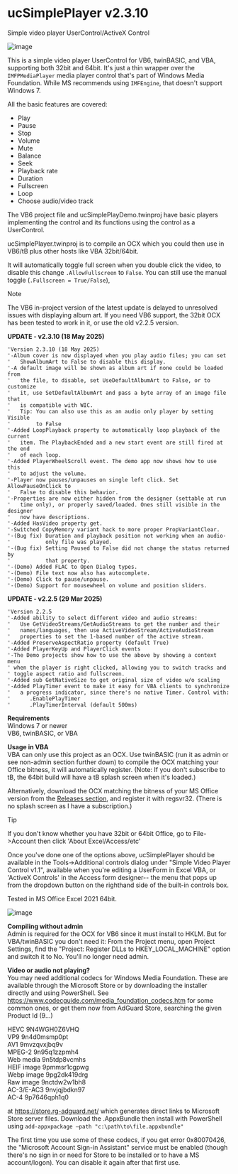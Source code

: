 # ucSimplePlayer v2.3.10
Simple video player UserControl/ActiveX Control

![image](https://github.com/user-attachments/assets/490b68f4-1ff7-444a-b5ed-31d10542ddc8)

This is a simple video player UserControl for VB6, twinBASIC, and VBA, supporting both 32bit and 64bit. It's just a thin wrapper over the `IMFPMediaPlayer` media player control that's part of Windows Media Foundation. While MS recommends using `IMFEngine`, that doesn't support Windows 7. 

All the basic features are covered:

- Play
- Pause
- Stop
- Volume
- Mute
- Balance
- Seek
- Playback rate
- Duration
- Fullscreen
- Loop
- Choose audio/video track

The VB6 project file and ucSimplePlayDemo.twinproj have basic players implementing the control and its functions using the control as a UserControl.
  
ucSimplePlayer.twinproj is to compile an OCX which you could then use in VB6/tB plus other hosts like VBA 32bit/64bit.

It will automatically toggle full screen when you double click the video, to disable this change `.AllowFullscreen` to `False`. You can still use the manual toggle (`.Fullscreen = True/False`),

>[!NOTE]
>The VB6 in-project version of the latest update is delayed to unresolved issues with displaying album art. If you need VB6 support, the 32bit OCX has been tested to work in it, or use the old v2.2.5 version.


**UPDATE - v2.3.10 (18 May 2025)**
```
'Version 2.3.10 (18 May 2025)
'-Album cover is now displayed when you play audio files; you can set
'   ShowAlbumArt to False to disable this display.
'-A default image will be shown as album art if none could be loaded from
'   the file, to disable, set UseDefaultAlbumArt to False, or to customize
'   it, use SetDefaultAlbumArt and pass a byte array of an image file that
'   is compatible with WIC.
'   Tip: You can also use this as an audio only player by setting Visible
'        to False
'-Added LoopPlayback property to automatically loop playback of the current
'   item. The PlaybackEnded and a new start event are still fired at the end
'   of each loop.
'-Added PlayerWheelScroll event. The demo app now shows how to use this
'   to adjust the volume.
'-Player now pauses/unpauses on single left click. Set AllowPauseOnClick to
'   False to disable this behavior.
'-Properties are now either hidden from the designer (settable at run
'   time only), or properly saved/loaded. Ones still visible in the designer
'   now have descriptions.
'-Added HasVideo property get. 
'-Switched CopyMemory variant hack to more proper PropVariantClear.
'-(Bug fix) Duration and playback position not working when an audio-
'           only file was played.
'-(Bug fix) Setting Paused to False did not change the status returned by
'           that property.
'-(Demo) Added FLAC to Open Dialog types.
'-(Demo) File text now also has autocomplete.
'-(Demo) Click to pause/unpause.
'-(Demo) Support for mousewheel on volume and position sliders.
```

**UPDATE - v2.2.5 (29 Mar 2025)**
```
'Version 2.2.5
'-Added ability to select different video and audio streams:
'   Use GetVideoStreams/GetAudioStreams to get the number and their 
'   names/languages, then use ActiveVideoStream/ActiveAudioStream
'   properties to set the 1-based number of the active stream.
'-Added PreserveAspectRatio property (default True)
'-Added PlayerKeyUp and PlayerClick events
'-The Demo projects show how to use the above by showing a context menu
' when the player is right clicked, allowing you to switch tracks and 
' toggle aspect ratio and fullscreen.
'-Added sub GetNativeSize to get original size of video w/o scaling
'-Added PlayTimer event to make it easy for VBA clients to synchronize
'   a progress indicator, since there's no native Timer. Control with:
'      .EnablePlayTimer 
'      .PlayTimerInterval (default 500ms)
```

**Requirements**\
Windows 7 or newer\
VB6, twinBASIC, or VBA
 
**Usage in VBA**\
VBA can only use this project as an OCX. Use twinBASIC (run it as admin or see non-admin section further down) to compile the OCX matching your Office bitness, it will automatically register. (Note: If you don't subscribe to tB, the 64bit build will have a tB splash screen when it's loaded.)

Alternatively, download the OCX matching the bitness of your MS Office version from the [Releases section](https://github.com/fafalone/ucSimplePlayer/releases), and register it with regsvr32. (There is no splash screen as I have a subscription.)
> [!TIP]
> If you don't know whether you have 32bit or 64bit Office, go to File->Account then click 'About Excel/Access/etc'

Once you've done one of the options above, ucSimplePlayer should be available in the Tools->Additional controls dialog under "Simple Video Player Control v1.1", available when you're editing a UserForm in Excel VBA, or 'ActiveX Controls' in the Access form designer-- the menu that pops up from the dropdown button on the righthand side of the built-in controls box.

Tested in MS Office Excel 2021 64bit.

![image](https://github.com/user-attachments/assets/fdd63795-5f52-48a2-9750-60b7d0f15b1f)

**Compiling without admin**\
Admin is required for the OCX for VB6 since it must install to HKLM. But for VBA/twinBASIC you don't need it: From the Project menu, open Project Settings, find the "Project: Register DLLs to HKEY_LOCAL_MACHINE" option and switch it to No. You'll no longer need admin.

**Video or audio not playing?**\
You may need additional codecs for Windows Media Foundation. These are available through the Microsoft Store or by downloading the installer directly and using PowerShell. See https://www.codecguide.com/media_foundation_codecs.htm for some common ones, or get them now from AdGuard Store, searching the given Product Id (9...)

HEVC	9N4WGH0Z6VHQ\
VP9	9n4d0msmp0pt\
AV1	9mvzqvxjbq9v\
MPEG-2	9n95q1zzpmh4\
Web media	9n5tdp8vcmhs\
HEIF image	9pmmsr1cgpwg\
Webp image	9pg2dk419drg\
Raw image	9nctdw2w1bh8\
AC-3/E-AC3	9nvjqjbdkn97\
AC-4	9p7646qph1q0

at https://store.rg-adguard.net/ which generates direct links to Microsoft Store server files. Download the .AppxBundle then install with PowerShell using `add-appxpackage –path "c:\path\to\file.appxbundle"`

The first time you use some of these codecs, if you get error 0x80070426, the "Microsoft Account Sign-in Assistant" service must be enabled (though there's no sign in or need for Store to be installed or to have a MS account/logon). You can disable it again after that first use.
